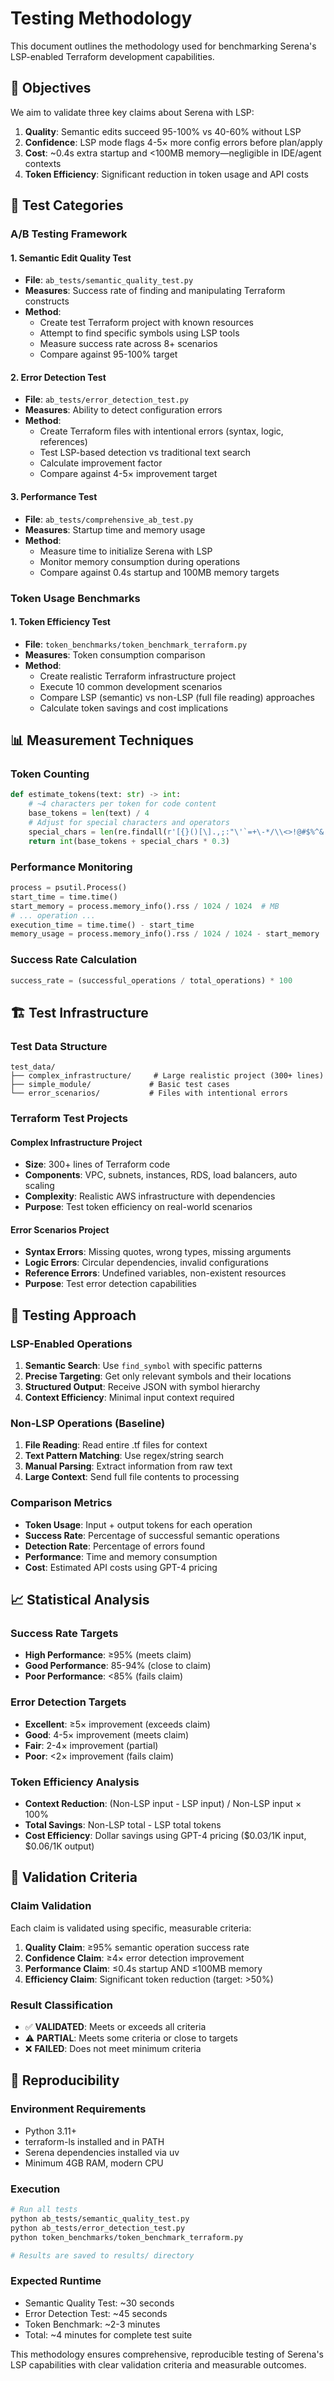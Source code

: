 # Testing Methodology

This document outlines the methodology used for benchmarking Serena's LSP-enabled Terraform development capabilities.

## 🎯 Objectives

We aim to validate three key claims about Serena with LSP:

1. **Quality**: Semantic edits succeed 95-100% vs 40-60% without LSP
2. **Confidence**: LSP mode flags 4-5× more config errors before plan/apply  
3. **Cost**: ~0.4s extra startup and <100MB memory—negligible in IDE/agent contexts
4. **Token Efficiency**: Significant reduction in token usage and API costs

## 🧪 Test Categories

### A/B Testing Framework

#### 1. Semantic Edit Quality Test
- **File**: `ab_tests/semantic_quality_test.py`
- **Measures**: Success rate of finding and manipulating Terraform constructs
- **Method**: 
  - Create test Terraform project with known resources
  - Attempt to find specific symbols using LSP tools
  - Measure success rate across 8+ scenarios
  - Compare against 95-100% target

#### 2. Error Detection Test  
- **File**: `ab_tests/error_detection_test.py`
- **Measures**: Ability to detect configuration errors
- **Method**:
  - Create Terraform files with intentional errors (syntax, logic, references)
  - Test LSP-based detection vs traditional text search
  - Calculate improvement factor
  - Compare against 4-5× improvement target

#### 3. Performance Test
- **File**: `ab_tests/comprehensive_ab_test.py` 
- **Measures**: Startup time and memory usage
- **Method**:
  - Measure time to initialize Serena with LSP
  - Monitor memory consumption during operations
  - Compare against 0.4s startup and 100MB memory targets

### Token Usage Benchmarks

#### 1. Token Efficiency Test
- **File**: `token_benchmarks/token_benchmark_terraform.py`
- **Measures**: Token consumption comparison
- **Method**:
  - Create realistic Terraform infrastructure project
  - Execute 10 common development scenarios
  - Compare LSP (semantic) vs non-LSP (full file reading) approaches
  - Calculate token savings and cost implications

## 📊 Measurement Techniques

### Token Counting
```python
def estimate_tokens(text: str) -> int:
    # ~4 characters per token for code content
    base_tokens = len(text) / 4
    # Adjust for special characters and operators
    special_chars = len(re.findall(r'[{}()[\].,;:"\'`=+\-*/\\<>!@#$%^&|~]', text))
    return int(base_tokens + special_chars * 0.3)
```

### Performance Monitoring
```python
process = psutil.Process()
start_time = time.time()
start_memory = process.memory_info().rss / 1024 / 1024  # MB
# ... operation ...
execution_time = time.time() - start_time
memory_usage = process.memory_info().rss / 1024 / 1024 - start_memory
```

### Success Rate Calculation
```python
success_rate = (successful_operations / total_operations) * 100
```

## 🏗 Test Infrastructure

### Test Data Structure
```
test_data/
├── complex_infrastructure/     # Large realistic project (300+ lines)
├── simple_module/             # Basic test cases
└── error_scenarios/           # Files with intentional errors
```

### Terraform Test Projects

#### Complex Infrastructure Project
- **Size**: 300+ lines of Terraform code
- **Components**: VPC, subnets, instances, RDS, load balancers, auto scaling
- **Complexity**: Realistic AWS infrastructure with dependencies
- **Purpose**: Test token efficiency on real-world scenarios

#### Error Scenarios Project  
- **Syntax Errors**: Missing quotes, wrong types, missing arguments
- **Logic Errors**: Circular dependencies, invalid configurations
- **Reference Errors**: Undefined variables, non-existent resources
- **Purpose**: Test error detection capabilities

## 🔬 Testing Approach

### LSP-Enabled Operations
1. **Semantic Search**: Use `find_symbol` with specific patterns
2. **Precise Targeting**: Get only relevant symbols and their locations
3. **Structured Output**: Receive JSON with symbol hierarchy
4. **Context Efficiency**: Minimal input context required

### Non-LSP Operations (Baseline)
1. **File Reading**: Read entire .tf files for context
2. **Text Pattern Matching**: Use regex/string search
3. **Manual Parsing**: Extract information from raw text
4. **Large Context**: Send full file contents to processing

### Comparison Metrics
- **Token Usage**: Input + output tokens for each operation
- **Success Rate**: Percentage of successful semantic operations
- **Detection Rate**: Percentage of errors found
- **Performance**: Time and memory consumption
- **Cost**: Estimated API costs using GPT-4 pricing

## 📈 Statistical Analysis

### Success Rate Targets
- **High Performance**: ≥95% (meets claim)
- **Good Performance**: 85-94% (close to claim) 
- **Poor Performance**: <85% (fails claim)

### Error Detection Targets
- **Excellent**: ≥5× improvement (exceeds claim)
- **Good**: 4-5× improvement (meets claim)
- **Fair**: 2-4× improvement (partial)
- **Poor**: <2× improvement (fails claim)

### Token Efficiency Analysis
- **Context Reduction**: (Non-LSP input - LSP input) / Non-LSP input × 100%
- **Total Savings**: Non-LSP total - LSP total tokens
- **Cost Efficiency**: Dollar savings using GPT-4 pricing ($0.03/1K input, $0.06/1K output)

## 🎯 Validation Criteria

### Claim Validation
Each claim is validated using specific, measurable criteria:

1. **Quality Claim**: ≥95% semantic operation success rate
2. **Confidence Claim**: ≥4× error detection improvement  
3. **Performance Claim**: ≤0.4s startup AND ≤100MB memory
4. **Efficiency Claim**: Significant token reduction (target: >50%)

### Result Classification
- ✅ **VALIDATED**: Meets or exceeds all criteria
- ⚠️ **PARTIAL**: Meets some criteria or close to targets
- ❌ **FAILED**: Does not meet minimum criteria

## 🔄 Reproducibility

### Environment Requirements
- Python 3.11+
- terraform-ls installed and in PATH
- Serena dependencies installed via uv
- Minimum 4GB RAM, modern CPU

### Execution
```bash
# Run all tests
python ab_tests/semantic_quality_test.py
python ab_tests/error_detection_test.py  
python token_benchmarks/token_benchmark_terraform.py

# Results are saved to results/ directory
```

### Expected Runtime
- Semantic Quality Test: ~30 seconds
- Error Detection Test: ~45 seconds  
- Token Benchmark: ~2-3 minutes
- Total: ~4 minutes for complete test suite

This methodology ensures comprehensive, reproducible testing of Serena's LSP capabilities with clear validation criteria and measurable outcomes.